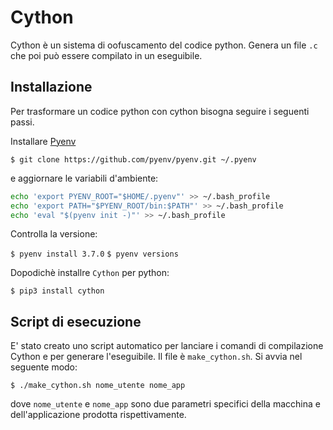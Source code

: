 # Cython

Cython è un sistema di oofuscamento del codice python. Genera un file `.c` che poi può essere compilato in un eseguibile.

## Installazione

Per trasformare un codice python con cython bisogna seguire i seguenti passi. 

Installare [Pyenv](https://github.com/pyenv/pyenv#installation)

`$ git clone https://github.com/pyenv/pyenv.git ~/.pyenv`

e aggiornare le variabili d'ambiente:

```bash
echo 'export PYENV_ROOT="$HOME/.pyenv"' >> ~/.bash_profile
echo 'export PATH="$PYENV_ROOT/bin:$PATH"' >> ~/.bash_profile
echo 'eval "$(pyenv init -)"' >> ~/.bash_profile
```

Controlla la versione:

`$ pyenv install 3.7.0` 
`$ pyenv versions`

Dopodichè installre `Cython` per python:

`$ pip3 install cython` 

## Script di esecuzione

E' stato creato uno script automatico per lanciare i comandi di compilazione Cython e per generare l'eseguibile. Il file è `make_cython.sh`.
Si avvia nel seguente modo: 

`$ ./make_cython.sh nome_utente nome_app` 

dove `nome_utente` e `nome_app` sono due parametri specifici della macchina e dell'applicazione prodotta rispettivamente.
